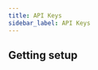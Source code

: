 ```yaml
---
title: API Keys
sidebar_label: API Keys
---
```


<head>
  <title>API Keys | Enium Documentation</title>
  <meta
    name="description"
    content=""
  />
</head>


## Getting setup